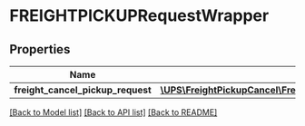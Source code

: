 # FREIGHTPICKUPRequestWrapper

## Properties
Name | Type | Description | Notes
------------ | ------------- | ------------- | -------------
**freight_cancel_pickup_request** | [**\UPS\FreightPickupCancel\FreightPickupCancel\FreightCancelPickupRequest**](FreightCancelPickupRequest.md) |  | 

[[Back to Model list]](../../README.md#documentation-for-models) [[Back to API list]](../../README.md#documentation-for-api-endpoints) [[Back to README]](../../README.md)

